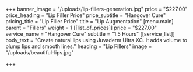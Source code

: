 +++
banner_image = "/uploads/lip-fillers-generation.jpg"
price = "$227.00"
price_heading = "Lip Filler Price"
price_subtitle = "Hangover Cure"
pricing_title = "Lip Filler Price"
title = "Lip Augmentation"
[menu.main]
parent = "Fillers"
weight = 1
[[list_of_prices]]
price = "$227.00"
service_name = "Hangover Cure"
subtitle = "1.5 Hours"
[[service_list]]
body_text = "Create natural lips using Juvaderm Ultra XC. It adds volume to plump lips and smooth lines."
heading = "Lip Fillers"
image = "/uploads/beautiful-lips.jpg"

+++
